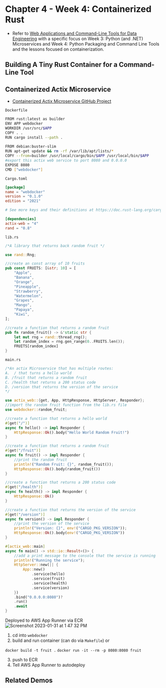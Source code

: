 # Chapter 4 - Week 4:  Containerized Rust

* Refer to [Web Applications and Command-Line Tools for Data Engineering](https://www.coursera.org/learn/web-app-command-line-tools-for-data-engineering-duke) with a specific focus on Week 3: Python (and .NET) Microservices and Week 4: Python Packaging and Command Line Tools and the lessons focused on containerization.

## Building A Tiny Rust Container for a Command-Line Tool

## Containerized Actix Microservice

* [Containerized Actix Microservice GitHub Project](https://github.com/noahgift/rust-mlops-template/tree/main/webdocker)

`Dockerfile`

```bash
FROM rust:latest as builder
ENV APP webdocker
WORKDIR /usr/src/$APP
COPY . .
RUN cargo install --path .
 
FROM debian:buster-slim
RUN apt-get update && rm -rf /var/lib/apt/lists/*
COPY --from=builder /usr/local/cargo/bin/$APP /usr/local/bin/$APP
#export this actix web service to port 8080 and 0.0.0.0
EXPOSE 8080
CMD ["webdocker"]
```

`Cargo.toml`

```toml
[package]
name = "webdocker"
version = "0.1.0"
edition = "2021"

# See more keys and their definitions at https://doc.rust-lang.org/cargo/reference/manifest.html

[dependencies]
actix-web = "4"
rand = "0.8"
```

`lib.rs`

```rust
/*A library that returns back random fruit */

use rand::Rng;

//create an const array of 10 fruits
pub const FRUITS: [&str; 10] = [
    "Apple",
    "Banana",
    "Orange",
    "Pineapple",
    "Strawberry",
    "Watermelon",
    "Grapes",
    "Mango",
    "Papaya",
    "Kiwi",
];

//create a function that returns a random fruit
pub fn random_fruit() -> &'static str {
    let mut rng = rand::thread_rng();
    let random_index = rng.gen_range(0..FRUITS.len());
    FRUITS[random_index]
}
```

`main.rs`

```rust
/*An actix Microservice that has multiple routes:
A.  / that turns a hello world
B. /fruit that returns a random fruit
C. /health that returns a 200 status code
D. /version that returns the version of the service
*/

use actix_web::{get, App, HttpResponse, HttpServer, Responder};
//import the random fruit function from the lib.rs file
use webdocker::random_fruit;

//create a function that returns a hello world
#[get("/")]
async fn hello() -> impl Responder {
    HttpResponse::Ok().body("Hello World Random Fruit!")
}

//create a function that returns a random fruit
#[get("/fruit")]
async fn fruit() -> impl Responder {
    //print the random fruit
    println!("Random Fruit: {}", random_fruit());
    HttpResponse::Ok().body(random_fruit())
}

//create a function that returns a 200 status code
#[get("/health")]
async fn health() -> impl Responder {
    HttpResponse::Ok()
}

//create a function that returns the version of the service
#[get("/version")]
async fn version() -> impl Responder {
    //print the version of the service
    println!("Version: {}", env!("CARGO_PKG_VERSION"));
    HttpResponse::Ok().body(env!("CARGO_PKG_VERSION"))
}

#[actix_web::main]
async fn main() -> std::io::Result<()> {
    //add a print message to the console that the service is running
    println!("Running the service");
    HttpServer::new(|| {
        App::new()
            .service(hello)
            .service(fruit)
            .service(health)
            .service(version)
    })
    .bind("0.0.0.0:8080")?
    .run()
    .await
}
```

Deployed to AWS App Runner via ECR
![Screenshot 2023-01-31 at 1 47 32 PM](https://user-images.githubusercontent.com/58792/215854389-e9f5fc50-1607-4b4d-9d82-180f81c44c01.png)


1. cd into `webdocker`
2. build and run container (can do via `Makefile`) or

`docker build -t fruit .`
`docker run -it --rm -p 8080:8080 fruit`

3. push to ECR
4. Tell AWS App Runner to autodeploy




## Related Demos

